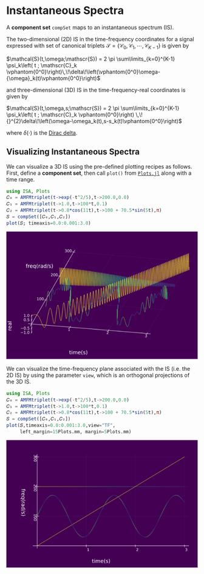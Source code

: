 # Instantaneous Spectra

A **component set** `compSet` maps to an instantaneous spectrum (IS).

The two-dimensional (2D) IS in the time-frequency coordinates for a signal expressed with set of canonical triplets  ${\mathscr{S}=\{\mathscr{C}_0,\mathscr{C}_1,\cdots,\mathscr{C}_{K-1}}\}$ is given by

$\mathcal{S}(t,\omega;\mathscr{S})  =  2 \pi \sum\limits_{k=0}^{K-1} \psi_k\left( t ; \mathscr{C}_k \vphantom{0^0}\right)\,\!\delta\!\left(\vphantom{0^0}\omega-{\omega}_k(t)\vphantom{0^0}\right)$

and  three-dimensional (3D) IS in the time-frequency-real coordinates is given by

$\mathcal{S}(t,\omega,s;\mathscr{S}) = 2 \pi \sum\limits_{k=0}^{K-1} \psi_k\left( t ; \mathscr{C}_k \vphantom{0^0}\right) \,\!{}^{2}\delta\!\left(\omega-\omega_k(t),s-s_k(t)\vphantom{0^0}\right)$

where $\delta(\cdot)$ is the [Dirac delta](https://en.wikipedia.org/wiki/Dirac_delta_function).

## Visualizing Instantaneous Spectra

We can visualize a 3D IS using the pre-defined plotting recipes as follows. First, define a **component set**, then  call `plot()` from [`Plots.jl`](http://docs.juliaplots.org/latest/)  along with a time range.
```julia
using ISA, Plots
𝐶₀ = AMFMtriplet(t->exp(-t^2/5),t->200.0,0.0)
𝐶₁ = AMFMtriplet(t->1.0,t->100*t,0.1)
𝐶₂ = AMFMtriplet(t->0.8*cos(11t),t->100 + 70.5*sin(5t),π)
𝑆 = compSet([𝐶₀,𝐶₁,𝐶₂])
plot(𝑆; timeaxis=0.0:0.001:3.0)
```
![](https://raw.githubusercontent.com/NMSU-ISA/ISA/master/docs/src/assets/IS_ex1.png)

We can visualize the time-frequency plane associated with the IS (i.e. the 2D IS) by using the parameter `view`, which is an orthogonal projections of the 3D IS.
```julia
using ISA, Plots
𝐶₀ = AMFMtriplet(t->exp(-t^2/5),t->200.0,0.0)
𝐶₁ = AMFMtriplet(t->1.0,t->100*t,0.1)
𝐶₂ = AMFMtriplet(t->0.8*cos(11t),t->100 + 70.5*sin(5t),π)
𝑆 = compSet([𝐶₀,𝐶₁,𝐶₂])
plot(𝑆,timeaxis=0.0:0.001:3.0,view="TF",
     left_margin=15Plots.mm, margin=5Plots.mm)
```
![](https://raw.githubusercontent.com/NMSU-ISA/ISA/master/docs/src/assets/IS_ex2.png)
